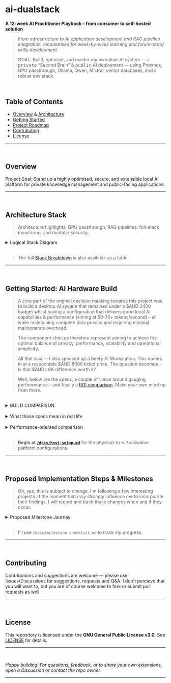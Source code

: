 # ai-dualstack

**A 12-week AI Practitioner Playbook – from consumer to self-hosted solution**

> *From infrastructure to AI application development and RAG pipeline integration, modularised for week-by-week learning and future-proof skills development.*
>
> GOAL: Build, optimise, and master my own dual-AI system — a <kbd>private</kbd> “Second Brain” & <kbd>public</kbd> AI deployment — using Proxmox, GPU passthrough, Ollama, Qwen, Mistral, vector databases, and a robust dev stack.  
>  
<br />

## Table of Contents

- [Overview](#overview) & [Architecture](#architecture-key-components)
- [Getting Started](#getting-started-custom-hardware-build)
- [Project Roadmap](#proposed-implementation-steps--milestones)
- [Contributing](#contributing)
- [License](#license)

---
<br />

## Overview
Project Goal: Stand up a highly optimised, secure, and extensible local AI platform for private knowledge management and public-facing applications.

---
<br />

## **Architecture Stack**
> Architecture highlights: GPU passthrough, RAG pipelines, full-stack monitoring, and modular security.

<details><summary>Logical Stack Diagram</summary>

```mermaid
---
title: Logical Architecture Stack
config:
    displayMode: compact
    look: neo
    theme: dark
    themeVariables:
        fontFamily:	Courier New, monospace, Lucida Console, monospace;
        fontSize: 16;
    layout: dagre
---
flowchart TB
    %% === USERS ===
    subgraph Users["User Layer"]
        U1["Computing Devices"]
        U2["Personal Devices"]
        U3["Web Browsers"]
    end

    %% === UI LAYER ===
    subgraph UI["User Interface Layer"]
        UI1@{ shape: "trap-t", label: "Web & Mobile Apps" }
        UI2@{ shape: "trap-t", label: "Development IDEs" }
        UI3@{ shape: "trap-t", label: "SSH/VPN" }
    end

    %% === APPLICATION LAYER ===
    subgraph APPS["Application Layer"]
        subgraph PrivateApp["Private Environment"]
            direction BT
            P1@{ shape: "stadium", label: "PrivateGPT" }
            P2@{ shape: "stadium", label: "Personal AI Assistant" }
            P3@{ shape: "stadium", label: "Document Analysis" }
        end

        subgraph PublicApp["Public Environment"]
            direction TB
            PU1@{ shape: "stadium", label: "Agentic ChatBot" }
            PU2@{ shape: "stadium", label: "Multi-tenant Platform" }
            PU3@{ shape: "stadium", label: "POC Applications" }
        end
    end

    %% === COMPUTE ===
    subgraph Compute["Compute & Models"]
        direction TB
        M2@{ shape: "notch-pent", label: "Public: Mistral 7B [RTX 3060]" }
        M1@{ shape: "notch-pent", label: "Private: Qwen 2.5  [RTX 5090]" }
    end

    %% === AI SERVICES ===
    subgraph AIServices["AI Services Layer"]
        direction TB
        AI1@{ shape: "hex", label: "LangChain Orchestration" }
        AI2@{ shape: "hex", label: "Ollama Runtime" }
        AI3@{ shape: "hex", label: "CrewAI Agents" }
        AI4@{ shape: "hex", label: "LlamaIndex RAG" }
    end

    %% === DATA LAYER ===
    subgraph Data["Data Layer"]
        direction TB
        D1@{ shape: "cyl", label: "Chroma Vector DB" }
        D2@{ shape: "cyl", label: "Qdrant Vector DB" }
        D3@{ shape: "cyl", label: "PostgreSQL" }
        D4@{ shape: "cyl", label: "Redis Cache" }
    end

    %% === VIRTUAL ENVIRONMENT ===
    subgraph PVE["PROXMOX VE"]
        subgraph LXC["Linux Containers"]
            LX1["Relational DB LXC"]
            LX2["Cache LXC"]
            LX3["Security LXC"]
            LX4["CI/CD LXC"]
            LX5["Monitoring LXC"]
            LX6["Backup LXC"]
        end
        subgraph VM["Virtual Machines"]
            subgraph VM1["Ubuntu VM 1"]
                DA1["Dockerised Services"]
            end
            subgraph VM2["Ubuntu VM 2"]
                DA2["Dockerised Services"]
            end
        end
    end

    %% === INFRASTRUCTURE ===
    subgraph Infra["Server"]
        subgraph GPU["GPU"]
        direction TB
            GPU1@{ label: "5090" }
            GPU2["3060"]
        end
        subgraph CPU["CPU"]
        direction TB
            cpu["Intel Core Ultra 9 285K"]
            ram["128GB 6000MHz (4x32GB) DDR5"]
        end
        subgraph DISK["STORAGE"]
        direction TB
            d1["Storage: NVMe Mirror 1"]
            d2["Storage: NVMe Mirror 2"]
        end
        subgraph NW["NETWORK"]
        direction LR
            nw1["Internet"]
            nw2(("LAN"))
        end
    end

  %% Legend
  subgraph Legend[Legend]
  direction LR
    L1["Private Environment"]:::private
    L2["Public Environment"]:::public
  end

    %% FLOWS
        Users ~~~ UI 
        	U3 ~~~ UI1
            U1 ~~~ UI2
            U1 ~~~ UI3
        UI1 --> PublicApp
        UI3 --> PrivateApp
            M2 ~~~ D2
            M1 ~~~ D1
        D3 --> LX1 ~~~ LX4 ~~~ LX3
        D4 --> LX2 ~~~ LX5 ~~~ LX6
        LX3 ~~~ d1
        LX6 ~~~ d2
        PrivateApp --> M1 ~~~ AIServices ~~~ D1 --> VM1 --> GPU1
        PublicApp --> M2 ~~~ AIServices ~~~ D2 --> VM2 --> GPU2 
        VM ~~~ GPU
        d1 ~~~ cpu
        GPU2 ~~~ ram
        Infra ~~~ Legend

    GPU1@{ shape: "display", label: "RTX 5090" }
    GPU2@{ shape: "display", label: "RTX 3060" }
    d1@{ shape: "disk", label: "Storage: NVMe Mirror 1" }
    d2@{ shape: "disk", label: "Storage: NVMe Mirror 2" }
    nw1@{ shape: dbl-circ}

    %% === STYLING ===
    classDef private fill:#D0EECF,stroke:#00663F,stroke-width:2px; 
    classDef public  fill:#FFE5E0,stroke:#990000,stroke-width:2px;
    classDef legend  fill:#F0F0F0,stroke:#AAAAAA,stroke-width:1px;

    class P1,P2,P3,M1,D1,GPU1,VM1 private
    class PU1,PU2,PU3,M2,D2,GPU2,VM2 public

	style Infra stroke-width:2px,stroke:#000000,fill:#737373
	style DISK stroke-width:2px,stroke-dasharray:5 5,fill:#545454
	style GPU stroke-width:0.5px,stroke-dasharray:5 5,fill:#545454
	style NW stroke-width:1px,stroke-dasharray:5 5,fill:#545454
	style PVE fill:#545454
	style LXC stroke-width:0.5px,stroke-dasharray:5 5,stroke:#FFFFFF,fill:#737373
	style VM stroke-width:0.5px,stroke-dasharray:5 5,stroke:#FFFFFF,fill:#737373
	style Data fill:#737373
	style AIServices fill:#737373
	style APPS fill:#545454
	style PrivateApp fill:#737373
	style PublicApp fill:#737373
	style UI fill:#737373
	style Users fill:#737373
	style Compute fill:#545454
	style GPU1 color:#7ED957,stroke-width:2px,stroke:#00BF63
	style GPU2 color:#FF3131,stroke-width:2px,stroke:#FF3131
	style P1 color:#000000
	style P2 color:#000000
	style P3 color:#000000
	style M1 color:#000000
	style M2 color:#000000
	style PU1 color:#000000
	style PU2 color:#000000
	style PU3 color:#000000
	style D1 color:#000000
	style D2 color:#000000
	style VM1 color:#000000
	style VM2 color:#000000
	style CPU fill:#545454
	style cpu fill:#D9D9D9,color:#000000
	style ram color:#000000,fill:#D9D9D9
	style d1 fill:#000000,color:#FFFFFF
	style d2 fill:#D9D9D9,color:#000000
	style nw2 fill:#D0EECF
	style nw1 color:#FF3131,fill:#FFE5E0
	style Legend stroke-width:1px,stroke-dasharray:5 5
	style L1 color:#000000,stroke-width:2px,stroke:#00BF63
	style L2 color:#000000,stroke-width:2px,stroke:#FF3131
```

</details>   
   <br>

> The full [Stack Breakdown](/docs/ai-stack.md) is also available as a table.

---
<br />

## Getting Started: AI Hardware Build
> A core part of the original decision maaking towards this project was to build a desktop AI system that remained under a $AUD 2400 budget whilst having a configuration that delivers good local AI capabilities \& performance (aiming at 50-70+ tokens/second) - all while maintaining complete data privacy and requiring minimal maintenance overhead. 
>
> The component choices therefore represent aiming to achieve the optimal balance of privacy, performance, scalability and operational simplicity. 
>
> All that said -- I also specced up a beefy AI Workstation. This comes in at a respectable $AUD 8600 ticket price. The question becomes - is that $AUDc 6K difference worth it? 
>
>Well, below are the specs, a couple of views around gauging perfoormance - and finally a [ROI comparison](guides/performance-comparisons.md#roi-analysis). Make your own mind up from there.


<br />

<details><summary>BUILD COMPARISON</summary>

| Component | **Desktop AI Build** | **Workstation AI Build** |
|---|---|---|
| **[CPU](guides/performance-comparisons.md#️-cpu-comparison)** | Intel Core i5-14400F — Base 2.5GHz / Turbo 4.7GHz, 10C (6P+4E) / 16T, 65W (LGA1700) | Intel Core **Ultra 9 285K** — Base ~3.2GHz / Turbo 5.7GHz, **24C (8P+16E) / 24T**, up to 250W (LGA1851), **NPU** |
| **CPU Cooler** | Thermalright **Peerless Assassin 140 Black** (dual-tower air) | Thermalright **Frozen Warframe 360** ARGB (360 mm AIO) |
| **Motherboard** | Gigabyte B760 Gaming AX / similar (DDR5, ATX, Wi-Fi 6, 2.5GbE) | ASUS **TUF Z890-Plus WiFi** (DDR5, **PCIe 5.0**, Wi-Fi 7 class, 2.5GbE) |
| **Memory** | **128 GB DDR5-6000** (4×32 GB) | **128 GB DDR5-5600** (4×32 GB) |
| **[GPU](guides/performance-comparisons.md#-gpu-comparison) (Primary)** | MSI GeForce **RTX 3060** Ventus 2X 12G OC — 12 GB GDDR6, PCIe 4.0, 3×DP 1.4a + 1×HDMI 2.1 | ZOTAC GAMING **RTX 5090 32 GB** — GDDR7, PCIe **5.0**, 3×DP 2.1a + 1×HDMI, advanced cooling |
| **GPU (Secondary)** | — | MSI GeForce **RTX 3060** Ventus 2X 12G OC — 12 GB GDDR6 |
| **[Storage](guides/performance-comparisons.md#-storage-comparison)** | **2 TB NVMe** (2×1 TB PCIe 4.0) | **3 TB usable NVMe** ( (2×1 TB) RAID1 + (2×2 TB) RAID1, PCIe 4.0 ) |
| **Case** | Montech **AIR 1000 Premium** (mid-tower, airflow) | **ASUS ProArt PA602** (E-ATX, creator-grade, high airflow) |
| **PSU** | Cooler Master **MWE Gold V2 750 W** (80+ Gold) | ASUS **ROG STRIX 1200G** (80+ Gold) / or 1200–1600 W class |
| **Fans / Extras** | 3x 140 mm high-flow case fans | 2x 200mm + 1x 140mm Case fans; Additional 3x 140 mm high-flow fans; anti-sag GPU bracket |
| **OS** | Ubuntu/Proxmox | **Proxmox VE** / Ubuntu for virtualised stacks |

</details><br />

<details><summary>What those specs mean in real life</summary>

| Domain | What changes | Why it matters in your AI hub |
|:--|:--|:--|
| **Parallel pipelines** | 24C/24T vs 10C/16T | **More concurrent workers**: faster doc ingestion, chunking, embedding, vector indexing, PDF parsing, OCR, ASR – all at once without starving the model server. |
| **Latency under load** | Bigger L2/L3 (40MB/36MB) | **Lower cache misses** in token decode loops, JSON parsing, HTTP frameworks; steadier p95 latency when RAG + agents + API traffic hit together. |
| **Throughput ceilings** | Higher P-core turbo + sustained power | **Sustained boost** during long jobs (ingest, batch embedding, FAISS/ANN build); fewer “down-clocks” once the case warms up. |
| **Virtualisation** | More cores + bigger uncore | **Hard isolation**: dedicate whole cores + a full GPU per VM (e.g., Proxmox). Private “Second Brain” can’t be impacted by public POC load. |
| **I/O bandwidth** | Z890, PCIe **5.0**, more lanes | **More NVMe at x4 each** and **GPU on Gen5** → fewer bus bottlenecks when you slam disk (Unstructured/LlamaParse) and serve models simultaneously. |
| **Media offload** | iGPU (Quick Sync) present | Free the 5090 for inference; use the iGPU for **transcodes/screen share/recording** in demos, or WebRTC gateways. |
| **On-CPU AI** | **NPU** on Arrow Lake | Offload **small models** / filters via **OpenVINO** (e.g., TTS, OCR pre-/post-processing). Not a big LLM accelerator, but **frees CPU/GPU cycles** for the main graph. |
| **Storage topology** | RAID1 + RAID1 (3 TB usable) | **Redundancy** and **parallel reads**; safer for always-on quorums (Postgres/Qdrant) and faster cold-start reload of indices than a single 2 TB. |
| **Power headroom** | 1200 W vs 750 W | **Fewer brownouts/throttles** when both GPUs and the CPU surge; leaves room for future drives or a higher-TDP GPU. |

</details>
<br />

<details><summary>Performance-oriented comparison</summary>

| Metric | Desktop AI | Workstation AI | What you feel day-to-day |
|:--|:--|:--|:--|
| **Max viable model** | ~30B quantised (tight) | **70B+** quantised / mixed-precision | Bigger models and/or larger batch sizes without juggling VRAM. |
| **RAG QPS (steady)** | Moderate (single-tenant) | **High**, survives load spikes | Public POC traffic won’t tank your private assistant. |
| **Batch embedding** | Minutes for large corpora | **2–4× faster** end-to-end | Cores + cache + PCIe keep workers fed; less tail latency. |
| **Agent graphs** | Occasional stalls under load | **Smooth concurrency** | Orchestrators (LangChain/LangGraph/CrewAI) keep parallel tools responsive. |
| **Virtual machines** | Not recommended for GPU | **Yes**: one GPU per VM | Clean dev/prod separation, easier demos. |
| **Media/ASR/TTS side-tasks** | Eats CPU/GPU budget | **iGPU/NPU offload** | Keeps the main LLM hot path snappy. |
| **Resilience** | Single disk set | **Mirrored sets** | Safe rebuilds, faster index reloads. |
| **Thermals / acoustics** | Air, OK under load | **360 mm AIO + big chassis** | Sustained boost clocks with lower noise. |

</details>
<br />


> **Begin at [`/docs/host-setup.md`](/docs/host-setup.md)** for the physical-to-virtualisation platform configurations.

---
<br />


## Proposed Implementation Steps & Milestones
> Oh, yes, this is subject to change. I'm following a few interesting projects at the moment that may strongly influence me to incorporate their findings. I will record and track these changes when and if they occur.

<details><summary>Proposed Milestone Journey</summary>

| Step | Focus Area | Key Outcome/Deliverable |
| ----- | ----- | ----- |
| 1 | Host Setup, BIOS, Proxmox VE Install | Secure, accessible Proxmox VE host |
| 2 | RAID/LVM Storage, Network, Access Config | Storage pools, static IP, remote admin |
| 3 | GPU Passthrough Enablement (BIOS \+ Host) | IOMMU/VT-d validated, RTX 3060 isolated |
| 4 | Proxmox VM/LXC Creation, Topology Tuning | Private AI VM and Public AI LXC in place |
| 5 | CPU/Memory/NUMA/IO Tuning | Optimized resource configs, hugepages, pinning |
| 6 | Private AI Stack (Ollama \+ Qwen \+ Qdrant) | Private AI VM serving LLM via WebUI, private vector |
| 7 | Public AI Stack (Ollama \+ Mistral \+ ChromaDB) | Public AI LXC serving LLM, ChromaDB API functional |
| 8 | Docker Compose, Networking | Compose workflows, isolated/bridged subnets |
| 9 | Monitoring: Prometheus, Grafana, Alerting | Dashboards and health alerts for all infra |
| 10 | Backup, Recovery, Automation | Automated backup scripts, disaster recovery tested |
| 11 | RAG Pipeline, Dev Container, Jupyter | Document chunking, dev tools, JupyterLab online |
| 12 | Security Review, Benchmark, Final Tuning | Firewall finalization, performance, handover docs |

</details>
<br />

> I'll use `/docs/milestone-checklist.md` to track my progress.

---
<br />

## Contributing

Contributions and suggestions are welcome — please use Issues/Discussions for suggestions, requests and Q&A. I don't percieve that you will want to, but you are of course welcome to fork or submit pull requests as well.

---
<br />

## License

This repository is licensed under the **GNU General Public License v3.0**. See [LICENSE](LICENSE) for details.

---
<br />

*Happy building! For questions, feedback, or to share your own extensions, open a Discussion or contact the repo owner.*

---


